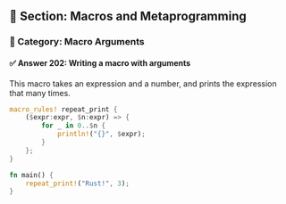## 📘 Section: Macros and Metaprogramming  
### 🔹 Category: Macro Arguments  
#### ✅ Answer 202: Writing a macro with arguments

This macro takes an expression and a number, and prints the expression that many times.

```rust
macro_rules! repeat_print {
    ($expr:expr, $n:expr) => {
        for _ in 0..$n {
            println!("{}", $expr);
        }
    };
}

fn main() {
    repeat_print!("Rust!", 3);
}
```
